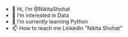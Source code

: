- 👋 Hi, I’m @NikitaShohat
- 👀 I’m interested in Data
- 🌱 I’m currently learning Python
- 📫 How to reach me LinkedIn "Nikita Shohat"

<!---
NikitaShohat/NikitaShohat is a ✨ special ✨ repository because its `README.md` (this file) appears on your GitHub profile.
You can click the Preview link to take a look at your changes.
--->
